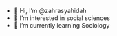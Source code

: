 - 👋 Hi, I’m @zahrasyahidah
- 👀 I’m interested in social sciences
- 🌱 I’m currently learning Sociology


<!---
zahrasyahidah/zahrasyahidah is a ✨ special ✨ repository because its `README.md` (this file) appears on your GitHub profile.
You can click the Preview link to take a look at your changes.
--->
